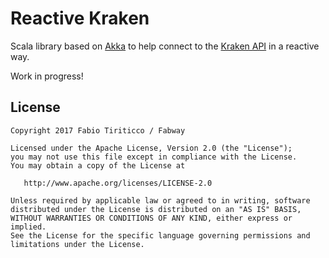 Reactive Kraken
===============

Scala library based on [Akka](http://akka.io) to help connect to the 
[Kraken API](https://www.kraken.com/help/api#general-usage) in a reactive way.

Work in progress!

License
--------

    Copyright 2017 Fabio Tiriticco / Fabway

    Licensed under the Apache License, Version 2.0 (the "License");
    you may not use this file except in compliance with the License.
    You may obtain a copy of the License at

       http://www.apache.org/licenses/LICENSE-2.0

    Unless required by applicable law or agreed to in writing, software
    distributed under the License is distributed on an "AS IS" BASIS,
    WITHOUT WARRANTIES OR CONDITIONS OF ANY KIND, either express or implied.
    See the License for the specific language governing permissions and
    limitations under the License.

